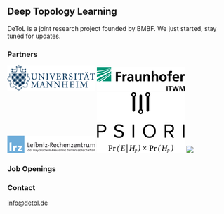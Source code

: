 ## Deep Topology Learning 

DeToL is a joint research project founded by BMBF. We just started, stay tuned for updates.

### Partners

![](2000px-Uni-mannheim.svg.png )
![](Fraunhofer_ITWM.jpg) 
![](lrz_wortbild_d_blau-230.png) 
![](psiori-logo-white-pix.png)
![](2000px-Albert-Ludwigs-Universität_Freiburg_2009_logo.svg.png) 

### Job Openings


### Contact
info@detol.de
